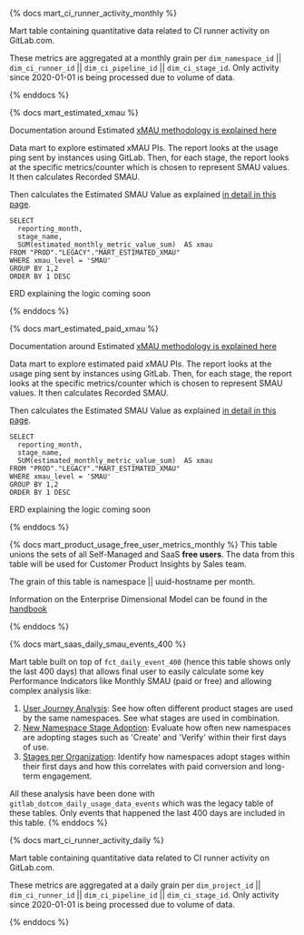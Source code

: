 {% docs mart_ci_runner_activity_monthly %}

Mart table containing quantitative data related to CI runner activity on GitLab.com.

These metrics are aggregated at a monthly grain per `dim_namespace_id` || `dim_ci_runner_id` || `dim_ci_pipeline_id` || `dim_ci_stage_id`. Only activity since 2020-01-01 is being processed due to volume of data.

{% enddocs %}

{% docs mart_estimated_xmau %}

Documentation around Estimated [xMAU methodology is explained here](https://about.gitlab.com/handbook/business-technology/data-team/data-catalog/xmau-analysis/estimation-xmau-algorithm.html)

Data mart to explore estimated xMAU PIs. The report looks at the usage ping sent by instances using GitLab. Then, for each stage, the report looks at the specific metrics/counter which is chosen to represent SMAU values. It then calculates Recorded SMAU.

Then calculates the Estimated SMAU Value as explained [in detail in this page](https://about.gitlab.com/handbook/business-technology/data-team/data-catalog/xmau-analysis/estimation-xmau-algorithm.html).

```
SELECT
  reporting_month,
  stage_name,
  SUM(estimated_monthly_metric_value_sum)  AS xmau
FROM "PROD"."LEGACY"."MART_ESTIMATED_XMAU"
WHERE xmau_level = 'SMAU'
GROUP BY 1,2
ORDER BY 1 DESC
```

ERD explaining the logic coming soon

{% enddocs %}

{% docs mart_estimated_paid_xmau %}

Documentation around Estimated [xMAU methodology is explained here](https://about.gitlab.com/handbook/business-technology/data-team/data-catalog/xmau-analysis/estimation-xmau-algorithm.html)

Data mart to explore estimated paid xMAU PIs. The report looks at the usage ping sent by instances using GitLab. Then, for each stage, the report looks at the specific metrics/counter which is chosen to represent SMAU values. It then calculates Recorded SMAU.

Then calculates the Estimated SMAU Value as explained [in detail in this page](https://about.gitlab.com/handbook/business-technology/data-team/data-catalog/xmau-analysis/estimation-xmau-algorithm.html).

```
SELECT
  reporting_month,
  stage_name,
  SUM(estimated_monthly_metric_value_sum)  AS xmau
FROM "PROD"."LEGACY"."MART_ESTIMATED_XMAU"
WHERE xmau_level = 'SMAU'
GROUP BY 1,2
ORDER BY 1 DESC
```

ERD explaining the logic coming soon

{% enddocs %}

{% docs mart_product_usage_free_user_metrics_monthly %}
This table unions the sets of all Self-Managed and SaaS **free users**. The data from this table will be used for  Customer Product Insights by Sales team.

The grain of this table is namespace || uuid-hostname per month.

Information on the Enterprise Dimensional Model can be found in the [handbook](https://about.gitlab.com/handbook/business-ops/data-team/platform/edw/)

{% enddocs %}

{% docs mart_saas_daily_smau_events_400 %}

Mart table built on top of `fct_daily_event_400` (hence this table shows only the last 400 days) that allows final user to easily calculate some key Performance Indicators like Monthly SMAU (paid or free) and allowing complex analysis like:

1. [User Journey Analysis](https://app.periscopedata.com/app/gitlab/869174/WIP-Cross-Stage-Adoption-Dashboard): See how often different product stages are used by the same namespaces. See what stages are used in combination.
1. [New Namespace Stage Adoption](https://app.periscopedata.com/app/gitlab/761347/Group-Namespace-Conversion-Metrics): Evaluate how often new namespaces are adopting stages such as 'Create' and 'Verify' within their first days of use.
1. [Stages per Organization](https://app.periscopedata.com/app/gitlab/824044/Stages-per-Organization-Deep-Dive---SpO): Identify how namespaces adopt stages within their first days and how this correlates with paid conversion and long-term engagement.

All these analysis have been done with `gitlab_dotcom_daily_usage_data_events` which was the legacy table of these tables.
Only events that happened the last 400 days are included in this table.
{% enddocs %}

{% docs mart_ci_runner_activity_daily %}
 
Mart table containing quantitative data related to CI runner activity on GitLab.com.
 
These metrics are aggregated at a daily grain per `dim_project_id` || `dim_ci_runner_id` || `dim_ci_pipeline_id` || `dim_ci_stage_id`. Only activity since 2020-01-01 is being processed due to volume of data.

{% enddocs %}
